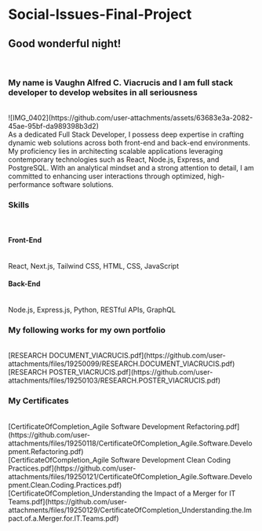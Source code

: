 # Social-Issues-Final-Project
<h2>Good wonderful night!</h2><br>
<h3><b>My name is Vaughn Alfred C. Viacrucis and I am full stack developer to develop websites in all seriousness</b></h3><br>
![IMG_0402](https://github.com/user-attachments/assets/63683e3a-2082-45ae-95bf-da989398b3d2)<br>
As a dedicated Full Stack Developer, I possess deep expertise in crafting dynamic web solutions across both front-end and back-end environments. My proficiency lies in architecting scalable applications leveraging contemporary technologies such as React, Node.js, Express, and PostgreSQL. With an analytical mindset and a strong attention to detail, I am committed to enhancing user interactions through optimized, high-performance software solutions.<br>
<h3>Skills</h3><br>
<h4>Front-End</h4><br>
React, Next.js, Tailwind CSS, HTML, CSS, JavaScript<br>
<h4>Back-End</h4><br>
Node.js, Express.js, Python, RESTful APIs, GraphQL<br>
<h3>My following works for my own portfolio</h3><br>
[RESEARCH DOCUMENT_VIACRUCIS.pdf](https://github.com/user-attachments/files/19250099/RESEARCH.DOCUMENT_VIACRUCIS.pdf)<br>
[RESEARCH POSTER_VIACRUCIS.pdf](https://github.com/user-attachments/files/19250103/RESEARCH.POSTER_VIACRUCIS.pdf)<br>
<h3>My Certificates</h3><br>
[CertificateOfCompletion_Agile Software Development Refactoring.pdf](https://github.com/user-attachments/files/19250118/CertificateOfCompletion_Agile.Software.Development.Refactoring.pdf)<br>
[CertificateOfCompletion_Agile Software Development Clean Coding Practices.pdf](https://github.com/user-attachments/files/19250121/CertificateOfCompletion_Agile.Software.Development.Clean.Coding.Practices.pdf)<br>
[CertificateOfCompletion_Understanding the Impact of a Merger for IT Teams.pdf](https://github.com/user-attachments/files/19250129/CertificateOfCompletion_Understanding.the.Impact.of.a.Merger.for.IT.Teams.pdf)<br>
